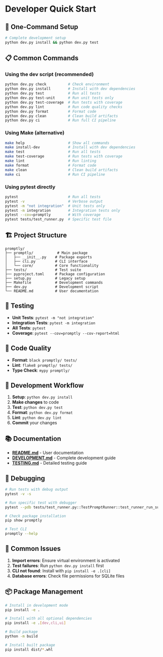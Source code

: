 # Developer Quick Start

## 🚀 One-Command Setup

```bash
# Complete development setup
python dev.py install && python dev.py test
```

## 📋 Common Commands

### Using the dev script (recommended)
```bash
python dev.py check          # Check environment
python dev.py install        # Install with dev dependencies
python dev.py test           # Run all tests
python dev.py test-unit      # Run unit tests only
python dev.py test-coverage  # Run tests with coverage
python dev.py lint           # Run code quality checks
python dev.py format         # Format code
python dev.py clean          # Clean build artifacts
python dev.py ci             # Run full CI pipeline
```

### Using Make (alternative)
```bash
make help                    # Show all commands
make install-dev             # Install with dev dependencies
make test                    # Run all tests
make test-coverage           # Run tests with coverage
make lint                    # Run linting
make format                  # Format code
make clean                   # Clean build artifacts
make ci                      # Run CI pipeline
```

### Using pytest directly
```bash
pytest                       # Run all tests
pytest -v                    # Verbose output
pytest -m "not integration"  # Unit tests only
pytest -m integration        # Integration tests only
pytest --cov=promptly        # With coverage
pytest tests/test_runner.py  # Specific test file
```

## 🏗️ Project Structure

```
promptly/
├── promptly/           # Main package
│   ├── __init__.py    # Package exports
│   ├── cli.py         # CLI interface
│   └── core/          # Core functionality
├── tests/             # Test suite
├── pyproject.toml     # Package configuration
├── setup.py           # Legacy setup
├── Makefile           # Development commands
├── dev.py             # Development script
└── README.md          # User documentation
```

## 🧪 Testing

- **Unit Tests**: `pytest -m "not integration"`
- **Integration Tests**: `pytest -m integration`
- **All Tests**: `pytest`
- **Coverage**: `pytest --cov=promptly --cov-report=html`

## 📝 Code Quality

- **Format**: `black promptly/ tests/`
- **Lint**: `flake8 promptly/ tests/`
- **Type Check**: `mypy promptly/`

## 🔧 Development Workflow

1. **Setup**: `python dev.py install`
2. **Make changes** to code
3. **Test**: `python dev.py test`
4. **Format**: `python dev.py format`
5. **Lint**: `python dev.py lint`
6. **Commit** your changes

## 📚 Documentation

- **[README.md](README.md)** - User documentation
- **[DEVELOPMENT.md](DEVELOPMENT.md)** - Complete development guide
- **[TESTING.md](TESTING.md)** - Detailed testing guide

## 🐛 Debugging

```bash
# Run tests with debug output
pytest -v -s

# Run specific test with debugger
pytest --pdb tests/test_runner.py::TestPromptRunner::test_runner_run_success

# Check package installation
pip show promptly

# Test CLI
promptly --help
```

## 🚨 Common Issues

1. **Import errors**: Ensure virtual environment is activated
2. **Test failures**: Run `python dev.py install` first
3. **CLI not found**: Install with `pip install -e .[cli]`
4. **Database errors**: Check file permissions for SQLite files

## 📦 Package Management

```bash
# Install in development mode
pip install -e .

# Install with all optional dependencies
pip install -e .[dev,cli,ui]

# Build package
python -m build

# Install built package
pip install dist/*.whl
```

